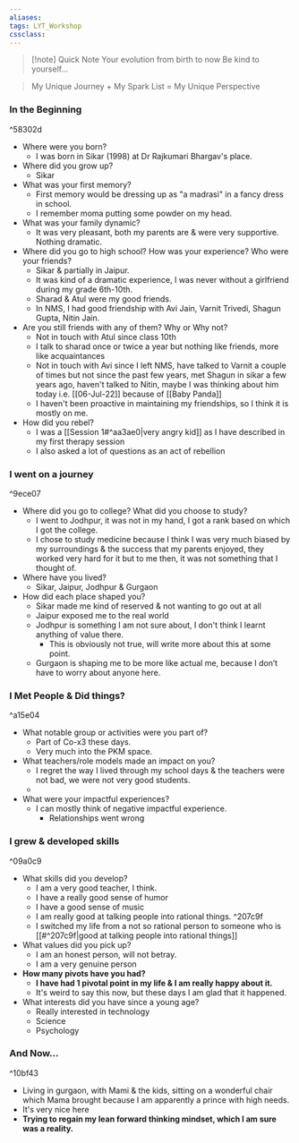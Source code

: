 ```yaml
---
aliases:
tags: LYT_Workshop 
cssclass: 
---
```


> [!note] Quick Note
> Your evolution from birth to now
> Be kind to yourself...

> My Unique Journey + My Spark List = My Unique Perspective

### In the Beginning
^58302d

- Where were you born?
	- I was born in Sikar (1998) at Dr Rajkumari Bhargav's place.
- Where did you grow up?
	- Sikar
- What was your first memory?
	- First memory would be dressing up as "a madrasi" in a fancy dress in school.
	- I remember moma putting some powder on my head.
- What was your family dynamic?
	- It was very pleasant, both my parents are & were very supportive. Nothing dramatic.
- Where did you go to high school? How was your experience? Who were your friends?
	- Sikar & partially in Jaipur.
	- It was kind of a dramatic experience, I was never without a girlfriend during my grade 6th-10th.
	- Sharad & Atul were my good friends.
	- In NMS, I had good friendship with Avi Jain, Varnit Trivedi, Shagun Gupta, Nitin Jain. 
- Are you still friends with any of them? Why or Why not?
	- Not in touch with Atul since class 10th
	- I talk to sharad once or twice a year but nothing like friends, more like acquaintances
	- Not in touch with Avi since I left NMS, have talked to Varnit a couple of times but not since the past few years, met Shagun in sikar a few years ago, haven't talked to Nitin, maybe I was thinking about him today i.e. [[06-Jul-22]] because of [[Baby Panda]] 
	- I haven't been proactive in maintaining my friendships, so I think it is mostly on me.
- How did you rebel?
	- I was a [[Session 1#^aa3ae0|very angry kid]] as I have described in my first therapy session 
	- I also asked a lot of questions as an act of rebellion


### I went on a journey
^9ece07

- Where did you go to college? What did you choose to study? 
	- I went to Jodhpur, it was not in my hand, I got a rank based on which I got the college.
	- I chose to study medicine because I think I was very much biased by my surroundings & the success that my parents enjoyed, they worked very hard for it but to me then, it was not something that I thought of.
- Where have you lived?
	- Sikar, Jaipur, Jodhpur & Gurgaon
- How did each place shaped you?
	- Sikar made me kind of reserved & not wanting to go out at all
	- Jaipur exposed me to the real world
	- Jodhpur is something I am not sure about, I don't think I learnt anything of value there.
		- This is obviously not true, will write more about this at some point.
	- Gurgaon is shaping me to be more like actual me, because I don’t have to worry about anyone here. 


### I Met People & Did things?
^a15e04

- What notable group or activities were you part of?
	- Part of Co-x3 these days. 
	- Very much into the PKM space.
- What teachers/role models made an impact on you?
	- I regret the way I lived through my school days & the teachers were not bad, we were not very good students.
	- 
- What were your impactful experiences?
	- I can mostly think of negative impactful experience.
		- Relationships went wrong

### I grew & developed skills
^09a0c9

- What skills did you develop?
	- I am a very good teacher, I think.
	- I have a really good sense of humor
	- I have a good sense of music
	- I am really good at talking people into rational things. ^207c9f
	- I switched my life from a not so rational person to someone who is [[#^207c9f|good at talking people into rational things]]
- What values did you pick up?  
	- I am an honest person, will not betray.
	- I am a very genuine person
- **How many pivots have you had?**
	- **I have had 1 pivotal point in my life & I am really happy about it.**
	- It's weird to say this now, but these days I am glad that it happened.
- What interests did you have since a young age?
	- Really interested in technology
	- Science
	- Psychology


### And Now...
^10bf43

- Living in gurgaon, with Mami & the kids, sitting on a wonderful chair which Mama brought because I am apparently a prince with high needs.
- It's very nice here
- **Trying to regain my lean forward thinking mindset, which I am sure was a reality.**


